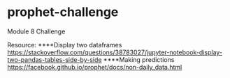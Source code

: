 # prophet-challenge
Module 8 Challenge



Resource:
****Display two dataframes https://stackoverflow.com/questions/38783027/jupyter-notebook-display-two-pandas-tables-side-by-side
****Making predictions https://facebook.github.io/prophet/docs/non-daily_data.html 